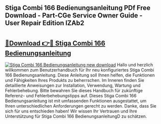 ## Stiga Combi 166 Bedienungsanleitung PDf Free Download - Part-CGe Service Owner Guide - User Repair Edition lZAb2

# <h2><a href="http://df4cch.blite.top/?on=Stiga+Combi+166+Bedienungsanleitung">🔗Download 👉🔴 Stiga Combi 166 Bedienungsanleitung</a></h2>

[![Stiga Combi 166 Bedienungsanleitung new download](https://i.imgur.com/lujVjoI.png)](http://df4cch.blite.top/?on=Stiga+Combi+166+Bedienungsanleitung)
Hallo und herzlich willkommen zum Benutzerhandbuch für Ihr neu konfiguriertes Stiga Combi 166 Bedienungsanleitung. Diese Anleitung soll Ihnen helfen, die Funktionen und Fähigkeiten Ihres Produkts zu beherrschen. Im Inneren finden Sie detaillierte Anweisungen zur Installation, Verwendung, Wartung und Fehlerbehebung. Bitte bewahren Sie dieses Handbuch für zukünftige Referenz- und Fehlerbehebungstipps auf. Dieses Stiga Combi 166 Bedienungsanleitung ist mit umfassenden Funktionen ausgestattet, um Ihren unterschiedlichen Anforderungen gerecht zu werden. Danke, dass Sie sich für uns entschieden haben! Wir wissen Ihr Vertrauen und Ihre Unterstützung für Stiga Combi 166 BedienungsanleitungD zu schätzen.
